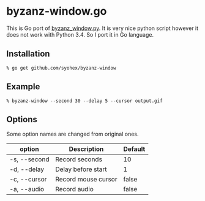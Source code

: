 # byzanz-window.go

This is Go port of [byzanz_window.py](https://gist.github.com/noamraph/8348560).
It is very nice python script however it does not work with Python 3.4.
So I port it in Go language.

## Installation

```
% go get github.com/syohex/byzanz-window
```

## Example

```
% byzanz-window --second 30 --delay 5 --cursor output.gif
```

## Options

Some option names are changed from original ones.

|option       |Description         |Default |
|-------------|--------------------|--------|
|-s, --second |Record seconds      |10      |
|-d, --delay  |Delay before start  |1       |
|-c, --cursor |Record mouse cursor |false   |
|-a, --audio  |Record audio        |false   |
